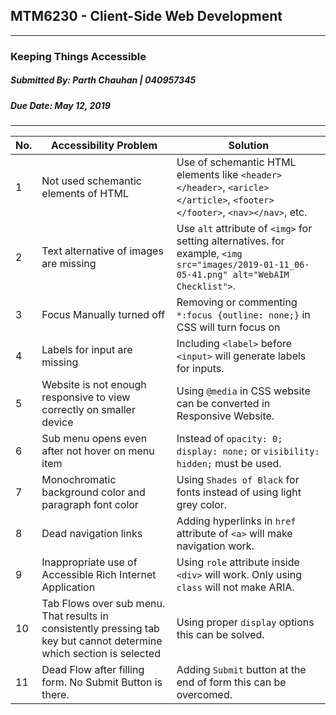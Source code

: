 ## MTM6230 - Client-Side Web Development
---
### Keeping Things Accessible
##### Submitted By: Parth Chauhan | 040957345
##### Due Date: May 12, 2019
---
| No. | Accessibility Problem | Solution |
| --- | --- | --- |
| 1 | Not used schemantic elements of HTML | Use of schemantic HTML elements like `<header></header>`, `<aricle></article>`,  `<footer></footer>`, `<nav></nav>`, etc. |
| 2 | Text alternative of images are missing | Use `alt` attribute of `<img>` for setting alternatives. for example, `<img src="images/2019-01-11_06-05-41.png" alt="WebAIM Checklist">`. |
| 3 | Focus Manually turned off | Removing or commenting `*:focus {outline: none;}` in CSS will turn focus on |
| 4 | Labels for input are missing | Including `<label>` before `<input>` will generate labels for inputs.|
| 5 | Website is not enough responsive to view correctly on smaller device | Using `@media` in CSS website can be converted in Responsive Website. |
| 6 | Sub menu opens even after not hover on menu item | Instead of `opacity: 0;` `display: none;` or `visibility: hidden;` must be used. |
| 7 | Monochromatic background color and paragraph font color | Using `Shades of Black` for fonts instead of using light grey color. | 
| 8 | Dead navigation links | Adding hyperlinks in `href` attribute of `<a>` will make navigation work. |
| 9 | Inappropriate use of Accessible Rich Internet Application | Using `role` attribute inside `<div>` will work. Only using `class` will not make ARIA. |
| 10 | Tab Flows over sub menu. That results in consistently pressing tab key but cannot determine which section is selected | Using proper `display` options this can be solved. |
| 11 | Dead Flow after filling form. No Submit Button is there. | Adding `Submit` button at the end of form this can be overcomed. |
